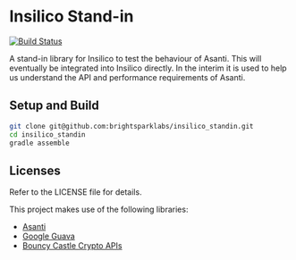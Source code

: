 # Insilico Stand-in

[![Build Status](https://travis-ci.org/brightsparklabs/insilico_standin.svg?branch=master)](https://travis-ci.org/brightsparklabs/insilico_standin)

A stand-in library for Insilico to test the behaviour of Asanti. This will
eventually be integrated into Insilico directly. In the interim it is used to help us understand the API and performance requirements of Asanti.

## Setup and Build

```bash
git clone git@github.com:brightsparklabs/insilico_standin.git
cd insilico_standin
gradle assemble
```

## Licenses

Refer to the LICENSE file for details.

This project makes use of the following libraries:

- [Asanti](https://github.com/brightsparklabs/asanti)
- [Google Guava](https://github.com/google/guava)
- [Bouncy Castle Crypto APIs](http://www.bouncycastle.org/)
